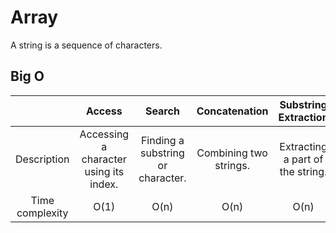 # Array

A string is a sequence of characters.

## Big O

|                 |                 Access                 |              Search               |     Concatenation      |       Substring Extraction       |               Insert                |              Deletion              |
| :-------------: | :------------------------------------: | :-------------------------------: | :--------------------: | :------------------------------: | :---------------------------------: | :--------------------------------: |
|   Description   | Accessing a character using its index. | Finding a substring or character. | Combining two strings. | Extracting a part of the string. | Inserting a character or substring. | Deleting a character or substring. |
| Time complexity |                  O(1)                  |               O(n)                |          O(n)          |               O(n)               |                O(n)                 |                O(n)                |
